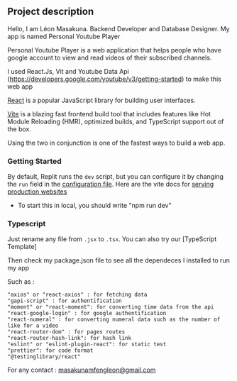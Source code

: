 ## Project description

Hello, I am Léon Masakuna. Backend Developer and Database Designer. My app is named Personal Youtube Player

Personal Youtube Player is a web application that helps people who have google account to view and read videos of their subscribed channels.

I used React.Js, Vit and Youtube Data Api (https://developers.google.com/youtube/v3/getting-started) to make this web app

[React](https://reactjs.org/) is a popular JavaScript library for building user interfaces.

[Vite](https://vitejs.dev/) is a blazing fast frontend build tool that includes features like Hot Module Reloading (HMR), optimized builds, and TypeScript support out of the box.

Using the two in conjunction is one of the fastest ways to build a web app.

### Getting Started

By default, Replit runs the `dev` script, but you can configure it by changing the `run` field in the [configuration file](#.replit). Here are the vite docs for [serving production websites](https://vitejs.dev/guide/build.html)

-  To start this in local, you should write "npm run dev"

### Typescript

Just rename any file from `.jsx` to `.tsx`. You can also try our [TypeScript Template]

Then check my package.json file to see all the dependeces I installed to run my app

Such as :

    "axios" or "react-axios" : for fetching data
    "gapi-script" : for authentification
    "moment" or "react-moment": for converting time data from the api
    "react-google-login" : for google authentification
    "react-numeral" : for converting numeral data such as the number of like for a video
    "react-router-dom" : for pages routes
    "react-router-hash-link": for hash link
    "eslint" or "eslint-plugin-react": for static test
    "prettier": for code format
    "@testinglibrary/react"

For any contact : masakunamfengleon@gmail.com
